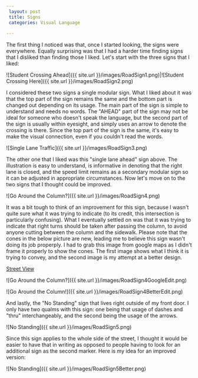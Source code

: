 ```yaml
---
 layout: post
 title: Signs
 categories: Visual Language
 
---
```


The first thing I noticed was that, once I started looking, the signs were everywhere. Equally surprising was that I had a harder time finding signs that I disliked than finding those I liked. Let's start with the three signs that I liked:

![Student Crossing Ahead]({{ site.url }}/images/RoadSign1.png)|![Student Crossing Here]({{ site.url }}/images/RoadSign2.png)

I considered these two signs a single modular sign. What I liked about it was that the top part of the sign remains the same and the bottom part is changed out depending on its usage. The main part of the sign is simple to understand and needs no words. The "AHEAD" part of the sign may not be ideal for someone who doesn't speak the language, but the second part of the sign is usually within eyesight, and simply uses an arrow to denote the crossing is there. Since the top part of the sign is the same, it's easy to make the visual connection, even if you couldn't read the words.

![Single Lane Traffic]({{ site.url }}/images/RoadSign3.png)

The other one that I liked was this "single lane ahead" sign above. The illustration is easy to understand, is informative in denoting that the right lane is closed, and the speed limit remains as a secondary modular sign so it can be adjusted in appropriate circumstances. Now let's move on to the two signs that I thought could be improved.

![Go Around the Column?]({{ site.url }}/images/RoadSign4.png)

It was a bit tough to think of an improvement for this sign, because I wasn't quite sure what it was trying to indicate (to its credit, this intersection is particularly confusing). What I eventually settled on was that it was trying to indicate that right turns should be taken after passing the column, to avoid anyone cutting between the column and the sidewalk. Please note that the cones in the below picture are new, leading me to believe this sign wasn't doing its job properply. I had to grab this image from google maps as I didn't frame it properly to show the cones. The first image shows what I think it is trying to convey, and the second image is my attempt at a better design.

[Street View](https://www.google.com/maps/place/1012+Willoughby+Ave,+Brooklyn,+NY+11221/@40.6969592,-73.9351614,3a,75y,342.37h,88.5t/data=!3m6!1e1!3m4!1st1E3qegGP0uWVpLIi-KFtA!2e0!7i13312!8i6656!4m8!1m2!2m1!1sstreet+view!3m4!1s0x89c25c0594a592e7:0xfd009dc183181181!8m2!3d40.6988445!4d-73.9285254)

![Go Around the Column?]({{ site.url }}/images/RoadSign4GoogleEdit.png)

![Go Around the Column!]({{ site.url }}/images/RoadSign4BetterEdit.png)

And lastly, the "No Standing" sign that lives right outside of my front door. I only have two qualms with this sign: one being that usage of dashes and "thru" interchangeably, and the second being the usage of the arrows.

![No Standing]({{ site.url }}/images/RoadSign5.png)

Since this sign applies to the whole side of the street, I thought it would be easier to have that in writing as opposed to people having to look for an additional sign as the second marker. Here is my idea for an improved version:

![No Standing]({{ site.url }}/images/RoadSign5Better.png)
